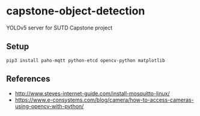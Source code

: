 # capstone-object-detection
YOLOv5 server for SUTD Capstone project

## Setup
`pip3 install paho-mqtt python-etcd opencv-python matplotlib`

## References
- http://www.steves-internet-guide.com/install-mosquitto-linux/
- https://www.e-consystems.com/blog/camera/how-to-access-cameras-using-opencv-with-python/